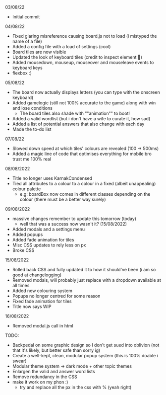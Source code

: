 03/08/22
- Initial commit

04/08/22
- Fixed glaring misreference causing board.js not to load (i mistyped the name of a file)
- Added a config file with a load of settings (cool)
- Board tiles are now visible
- Updated the look of keyboard tiles (credit to inspect element :troll:)
- Added mousedown, mouseup, mouseover and mouseleave events to keyboard keys
- flexbox :)

05/08/22
- The board now actually displays letters (you can type with the onscreen keyboard)
- Added gamelogic (still not 100% accurate to the game) along with win and lose conditions
  - The board tiles also shade with ""animation"" to boot!
- Added a valid wordlist (but i don't have a wife to curate it, how sad)
- Added a list of potential answers that also change with each day 
- Made the to-do list

07/08/22
- Slowed down speed at which tiles' colours are revealed (100 -> 500ms)
- Added a magic line of code that optimises everything for mobile bro trust me 100% real

08/08/2022
- Title no longer uses KarnakCondensed
- Tied all attributes to a colour to a colour in a fixed (albeit unappealing) colour palette
  - e.g: boardBox now comes in different classes depending on the colour (there must be a better way surely) 

09/08/2022
- massive changes remember to update this tomorrow (today)
  - well that was a success now wasn't it? (15/08/2022)
- Added modals and a settings menu
- Added popups
- Added fade animation for tiles
- Misc CSS updates to rely less on px
- Broke CSS

15/08/2022
- Rolled back CSS and fully updated it to how it should've been (i am so good at changelogging)
- Removed modals, will probably just replace with a dropdown available at all times
- Added new colouring system
- Popups no longer centred for some reason
- Fixed fade animation for tiles
- Title now says WIP

16/08/2022
- Removed modal.js call in html

TODO:
- Backpedal on some graphic design so I don't get sued into oblivion (not that it's likely, but better safe than sorry ig)
- Create a well-kept, clean, modular popup system (this is 100% doable i swear)
- Modular theme system -> dark mode + other topic themes
- Enlargen the valid and answer word lists
- Remove redundancy in the CSS
- make it work on my phon :)
  - try and replace all the px in the css with % (yeah right)

